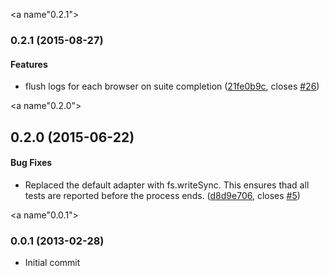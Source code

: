 <a name"0.2.1"></a>
### 0.2.1 (2015-08-27)


#### Features

* flush logs for each browser on suite completion ([21fe0b9c](https://github.com/karma-runner/karma-teamcity-reporter/commit/21fe0b9c), closes [#26](https://github.com/karma-runner/karma-teamcity-reporter/issues/26))


<a name"0.2.0"></a>
## 0.2.0 (2015-06-22)


#### Bug Fixes

* Replaced the default adapter with fs.writeSync. This ensures thad all tests are reported before the process ends. ([d8d9e706](https://github.com/karma-runner/karma-teamcity-reporter/commit/d8d9e706), closes [#5](https://github.com/karma-runner/karma-teamcity-reporter/issues/5))



<a name"0.0.1"></a>
### 0.0.1 (2013-02-28)

* Initial commit
